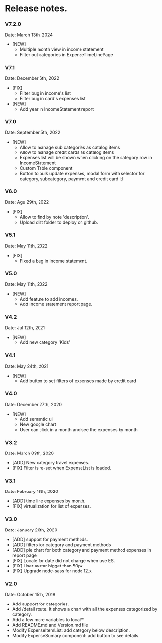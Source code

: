 # Release notes.

### V7.2.0
Date: March 13th, 2024

* [NEW] 
   * Multiple month view in income statement
   * Filter out categories in ExpenseTimeLinePage

### V7.1
Date: December 6th, 2022

* [FIX] 
   *  Filter bug in income's list
   *  Filter bug in card's expenses list
* [NEW] 
   *  Add year in IncomeStatement report

### V7.0
Date: September 5th, 2022

* [NEW] 
   *  Allow to manage sub categories as catalog items
   *  Allow to manage credit cards as catalog items
   *  Expenses list will be shown when clicking on the category row in IncomeStatement
   *  Custom Table component
   *  Button to bulk update expenses, modal form with selector for category, subcategory, payment and credit card id 

### V6.0
Date: Agu 29th, 2022

* [FIX] 
   *  Allow to find by note 'description'.
   *  Upload dist folder to deploy on github.

### V5.1
Date: May 11th, 2022

* [FIX] 
   *  Fixed a bug in income statement.
   
### V5.0
Date: May 11th, 2022

* [NEW] 
   *  Add feature to add incomes.
   *  Add Income statement report page.

### V4.2
Date: Jul 12th, 2021

* [NEW] 
   *  Add new category 'Kids'

### V4.1
Date: May 24th, 2021

* [NEW] 
   *  Add button to set filters of expenses made by credit card

### V4.0
Date: December 27th, 2020

* [NEW] 
   *  Add semantic ui
   *  New google chart 
   *  User can click in a month and see the expenses by month

### V3.2
Date: March 03th, 2020

* [ADD] New category travel expenses.
* [FIX] Filter is re-set when ExpenseList is loaded. 

### V3.1
Date: February 16th, 2020

* [ADD] time line expenses by month.
* [FIX] virtualization for list of expenses. 

### V3.0
Date: January 26th, 2020

* [ADD] support for payment methods.
* [ADD] filters for category and payment methods
* [ADD] pie chart for both category and payment method expenses in report page
* [FIX] Locale for date did not change when use ES.
* [FIX] User avatar bigget than 50px
* [FIX] Upgrade node-sass for node 12.x

### V2.0
Date: October 15th, 2018

* Add support for categories.
* Add /detail route. It shows a chart with all the expenses categorized by category.
* Add a few more variables to local/*
* Add README.md and Version.md file
* Modify ExpenseItemList: add category below description.
* Modify ExpenseSumary component: add button to see details.